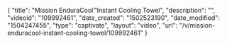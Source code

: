 {
    "title": "Mission EnduraCool&trade;Instant Cooling Towel",
    "description": "",
    "videoid": "109992461",
    "date_created": "1502523190",
    "date_modified": "1504247455",
    "type": "captivate",
    "layout": "video",
    "url": "\/v\/mission-enduracool-instant-cooling-towel\/109992461"
}